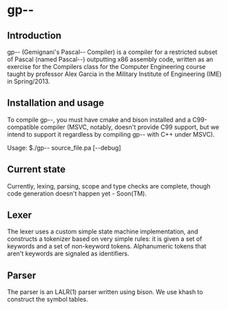 gp--
====

Introduction
------------
gp-- (Gemignani's Pascal-- Compiler) is a compiler for a restricted subset of Pascal (named Pascal--) outputting x86 assembly code, written as an exercise for the Compilers class for the Computer Engineering course taught by professor Alex Garcia in the Military Institute of Engineering (IME) in Spring/2013.

Installation and usage
----------------------
To compile gp--, you must have cmake and bison installed and a C99-compatible compiler (MSVC, notably, doesn't provide C99 support, but we intend to support it regardless by compiling gp-- with C++ under MSVC).

Usage: $./gp-- source_file.pa [--debug]

Current state
-------------
Currently, lexing, parsing, scope and type checks are complete, though code generation doesn't happen yet - Soon(TM).

Lexer
-----
The lexer uses a custom simple state machine implementation, and constructs a tokenizer based on very simple rules: it is given a set of keywords and a set of non-keyword tokens. Alphanumeric tokens that aren't keywords are signaled as identifiers. 

Parser
------
The parser is an LALR(1) parser written using bison. We use khash to construct the symbol tables.
